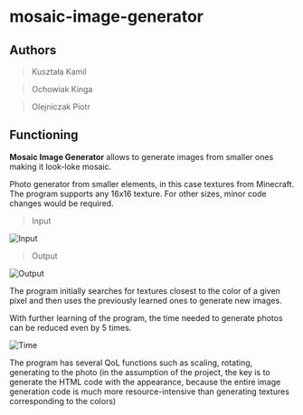 # mosaic-image-generator

## Authors
> Kuształa Kamil

> Ochowiak Kinga

> Olejniczak Piotr

## Functioning

**Mosaic Image Generator** allows to generate images from smaller ones making it look-loke mosaic.

Photo generator from smaller elements, in this case textures from Minecraft. The program supports any 16x16 texture. For other sizes, minor code changes would be required.

> Input

![Input](https://i.imgur.com/FGondBZ.png)
> Output

![Output](https://i.imgur.com/UWxlS1U.png)

The program initially searches for textures closest to the color of a given pixel and then uses the previously learned ones to generate new images.

With further learning of the program, the time needed to generate photos can be reduced even by 5 times.

![Time](https://i.imgur.com/7HD7URI.png)

The program has several QoL functions such as scaling, rotating, generating to the photo (in the assumption of the project, the key is to generate the HTML code with the appearance, because the entire image generation code is much more resource-intensive than generating textures corresponding to the colors)
